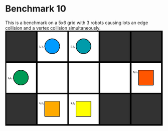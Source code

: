 # Benchmark 10

This is a benchmark on a 5x6 grid with 3 robots causing lots an edge collision and a vertex collision simultaneously.
![Benchmark10](instance/x5_y6_n9_r3_s3_ps0_pr3_u3_o3_N010.png "Benchmark10")


